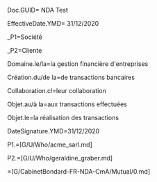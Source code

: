 Doc.GUID= NDA Test

EffectiveDate.YMD= 31/12/2020

_P1=Société

_P2=Cliente

Domaine.le/la=la gestion financière d'entreprises

Création.du/de la=de transactions bancaires

Collaboration.cl=leur collaboration

Objet.au/à la=aux transactions effectuées

Objet.le=la réalisation des transactions

DateSignature.YMD=31/12/2020

P1.=[G/U/Who/acme_sarl.md]

P2.=[G/U/Who/geraldine_graber.md]


=[G/CabinetBondard-FR-NDA-CmA/Mutual/0.md]

